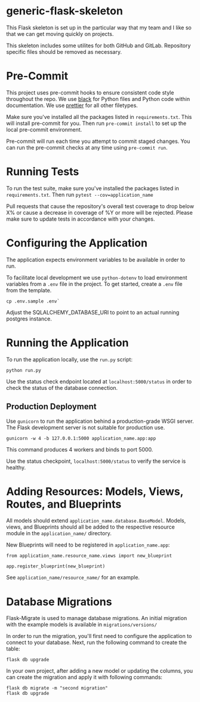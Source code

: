 # generic-flask-skeleton

This Flask skeleton is set up in the particular way that my team and I like so that we can get moving quickly on projects.

This skeleton includes some utilites for both GitHub and GitLab. Repository specific files should be removed as necessary.

# Pre-Commit

This project uses pre-commit hooks to ensure consistent code style throughout the repo. We use
[black](https://github.com/ambv/black) for Python files and Python code within documentation. We use
[prettier](https://github.com/prettier/prettier) for all other filetypes.

Make sure you've installed all the packages listed in `requirements.txt`.
This will install pre-commit for you. Then run `pre-commit install` to set up the local pre-commit environment.

Pre-commit will run each time you attempt to commit staged changes. You can run the pre-commit checks at any time
using `pre-commit run`.

# Running Tests

To run the test suite, make sure you've installed the packages listed in `requirements.txt`. Then run `pytest --cov=application_name`

Pull requests that cause the repository's overall test coverage to drop below X% or cause a decrease in coverage of %Y
or more will be rejected. Please make sure to update tests in accordance with your changes.

# Configuring the Application

The application expects environment variables to be available in order to run.

To facilitate local development we use `python-dotenv` to load environment variables from a `.env` file in the project. To get started, create a `.env` file from the template.

```
cp .env.sample .env`
```

Adjust the SQLALCHEMY_DATABASE_URI to point to an actual running postgres instance.

# Running the Application

To run the application locally, use the `run.py` script:

```
python run.py
```

Use the status check endpoint located at `localhost:5000/status` in order to check the status of the database connection.

## Production Deployment 

Use `gunicorn` to run the application behind a production-grade WSGI server.
The Flask development server is not suitable for production use.

```
gunicorn -w 4 -b 127.0.0.1:5000 application_name.app:app
```
This command produces 4 workers and binds to port 5000.

Use the status checkpoint, `localhost:5000/status` to verify the service is healthy.

# Adding Resources: Models, Views, Routes, and Blueprints

All models should extend `application_name.database.BaseModel`. Models, views, and Blueprints should all be added to the respective resource module in the `application_name/` directory.

New Blueprints will need to be registered in `application_name.app`:

```
from application_name.resource_name.views import new_blueprint

app.register_blueprint(new_blueprint)
```

See `application_name/resource_name/` for an example.

# Database Migrations

Flask-Migrate is used to manage database migrations. An initial migration with the example models is available in `migrations/versions/`

In order to run the migration, you'll first need to configure the application to connect to your database. Next, run the following command to create the table:

```
flask db upgrade
```

In your own project, after adding a new model or updating the columns, you can create the migration and apply it with following commands:

```
flask db migrate -m "second migration"
flask db upgrade
```
